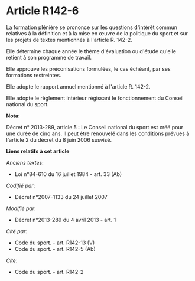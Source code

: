 # Article R142-6

La formation plénière se prononce sur les questions d'intérêt commun relatives à la définition et à la mise en œuvre de la
politique du sport et sur les projets de textes mentionnés à l'article R. 142-2. 

Elle détermine chaque année le thème d'évaluation ou d'étude qu'elle retient à son programme de travail. 

Elle approuve les préconisations formulées, le cas échéant, par ses formations restreintes. 

Elle adopte le rapport annuel mentionné à l'article R. 142-2. 

Elle adopte le règlement intérieur régissant le fonctionnement du Conseil national du sport.

**Nota:**

Décret n° 2013-289, article 5 : Le Conseil national du sport est créé pour une durée de cinq ans. Il peut être renouvelé dans
les conditions prévues à l'article 2 du décret du 8 juin 2006 susvisé.

**Liens relatifs à cet article**

_Anciens textes_:

  - Loi n°84-610 du 16 juillet 1984 - art. 33 (Ab)

_Codifié par_:

  - Décret n°2007-1133 du 24 juillet 2007

_Modifié par_:

  - Décret n°2013-289 du 4 avril 2013 - art. 1

_Cité par_:

  - Code du sport. - art. R142-13 (V)
  - Code du sport. - art. R142-5 (Ab)

_Cite_:

  - Code du sport. - art. R142-2
